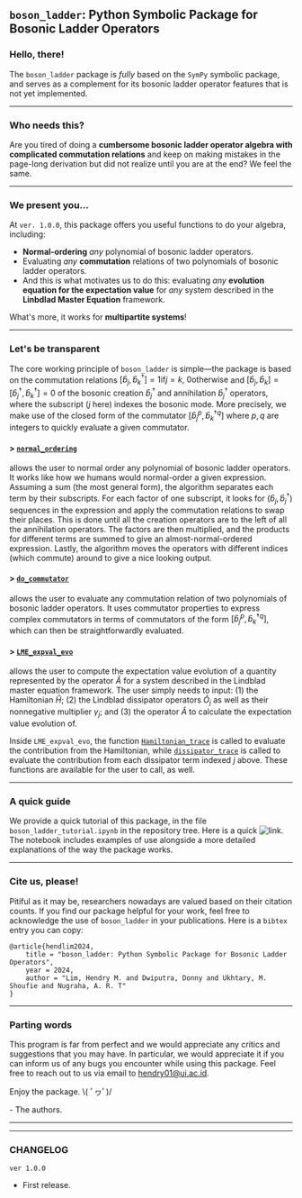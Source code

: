 ## **`boson_ladder`: Python Symbolic Package for Bosonic Ladder Operators**

### **Hello, there!**

The `boson_ladder` package is _fully_ based on the `SymPy` symbolic package, and serves as a complement for its bosonic ladder operator features that is not yet implemented.

---

### **Who needs this?**

Are you tired of doing a **cumbersome bosonic ladder operator algebra with complicated commutation relations** and keep on making mistakes in the page-long derivation but did not realize until you are at the end? We feel the same.

---

### **We present you...**

At `ver. 1.0.0`, this package offers you useful functions to do your algebra, including:

-   **Normal-ordering** _any_ polynomial of bosonic ladder operators.
-   Evaluating _any_ **commutation** relations of two polynomials of bosonic ladder operators.
-   And this is what motivates us to do this: evaluating _any_ **evolution equation for the
    expectation value** for _any_ system described in the **Linbdlad Master Equation** framework.

What's more, it works for **multipartite systems**!

---

### **Let's be transparent**

The core working principle of `boson_ladder` is simple&mdash;the package is based on the commutation relations $\left[\hat{b}_j , \hat{b}_k^\dagger\right]= 1 \mathrm{if} j=k,\ 0 \mathrm{otherwise}$ and $\left[\hat{b}_j,\hat{b}_k\right]=\left[\hat{b}_j^\dagger,\hat{b}_k^\dagger\right]=0$ of the bosonic creation $\hat{b}_j^\dagger$ and annihilation $\hat{b}_j^\dagger$ operators, where the subscript ($j$ here) indexes the bosonic mode. More precisely, we make use of the closed form of the commutator $\left[\hat{b}_j^{p},\hat{b}_k^{\dagger q}\right]$ where $p,q$ are integers to quickly evaluate a given commutator.

#### > [`normal_ordering`](https://github.com/hendry24/boson_ladder/blob/main/boson_ladder/core/normal_order.py#L80)

allows the user to normal order any polynomial of bosonic ladder operators. It works like how we humans would normal-order a given expression. Assuming a sum (the most general form), the algorithm separates each term by their subscripts. For each factor of one subscript, it looks for $\left(\hat{b}_j,\hat{b}_j^\dagger\right)$ sequences in the expression and apply the commutation relations to swap their places. This is done until all the creation operators are to the left of all the annihilation operators. The factors are then multiplied, and the products for different terms are summed to give an almost-normal-ordered expression. Lastly, the algorithm moves the operators with different indices (which commute) around to give a nice looking output.

#### > [`do_commutator`](https://github.com/hendry24/boson_ladder/blob/main/boson_ladder/core/do_commutator.py#L162)

allows the user to evaluate any commutation relation of two polynomials of bosonic ladder operators. It uses commutator properties to express complex commutators in terms of commutators of the form $\left[\hat{b}_j^{p},\hat{b}_k^{\dagger q}\right]$, which can then be straightforwardly evaluated.

#### > [`LME_expval_evo`](https://github.com/hendry24/boson_ladder/blob/main/boson_ladder/core/Lindblad_ME.py#L123) 

allows the user to compute the expectation value evolution of a quantity represented by the operator $\hat{A}$ for a system described in the Lindblad master equation framework. The user simply needs to input: (1) the Hamiltonian $\hat{H}$; (2) the Lindblad dissipator operators $\hat{O}_j$ as well as their nonnegative multiplier $\gamma_j$; and (3) the operator $\hat{A}$ to calculate the expectation value evolution of.

Inside `LME_expval_evo`, the function [`Hamiltonian_trace`](https://github.com/hendry24/boson_ladder/blob/main/boson_ladder/core/Lindblad_ME.py#L21) is called to evaluate the contribution from the Hamiltonian, while [`dissipator_trace`](https://github.com/hendry24/boson_ladder/blob/main/boson_ladder/core/Lindblad_ME.py#L64) is called to evaluate the contribution from each dissipator term indexed $j$ above. These functions are available for the user to call, as well.

---

### **A quick guide**

We provide a quick tutorial of this package, in the file `boson_ladder_tutorial.ipynb` in the repository tree. Here is a quick ![link.](https://github.com/hendry24/boson_ladder/blob/main/boson_ladder_tutorial.ipynb) The notebook includes examples of use alongside a more detailed explanations of the way the package works.

---

### **Cite us, please!**

Pitiful as it may be, researchers nowadays are valued based on their citation counts. If you find our package helpful for your work, feel free to acknowledge the use of `boson_ladder` in your publications. Here is a `bibtex` entry you can copy:

```
@article{hendlim2024,
    title = "boson_ladder: Python Symbolic Package for Bosonic Ladder Operators",
    year = 2024,
    author = "Lim, Hendry M. and Dwiputra, Donny and Ukhtary, M. Shoufie and Nugraha, A. R. T"
}
```

---

### **Parting words**

This program is far from perfect and we would appreciate any critics and suggestions that you may have. In particular, we would appreciate it if you can inform us of any bugs you encounter while using this package. Feel free to reach out to us via email to [hendry01@ui.ac.id](mailto:hendry01@ui.ac.id).

Enjoy the package. \\( ﾟヮﾟ)/ 

\- The authors.

---

---

### **CHANGELOG**

`ver 1.0.0`
-   First release.